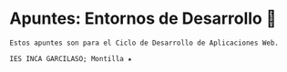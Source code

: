 # Apuntes: Entornos de Desarrollo 💫
```
Estos apuntes son para el Ciclo de Desarrollo de Aplicaciones Web.

IES INCA GARCILASO; Montilla ★
```
